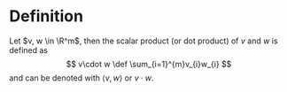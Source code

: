 # Definition
Let $v, w \in \R^m$, then the scalar product (or dot product) of $v$ and $w$ is defined as
$$
v\cdot w \def \sum_{i=1}^{m}v_{i}w_{i}
$$
and can be denoted with $\langle v, w\rangle$ or $v \cdot w$.